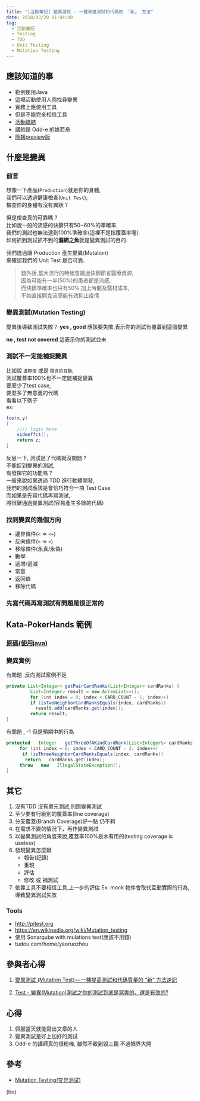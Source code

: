```yaml
---
title: "[活動筆記] 變異測試 - 一種改進測試和代碼的 「新」 方法"
date: 2018/03/20 01:44:00
tag:
  - 活動筆記
  - Testing
  - TDD
  - Unit Testing
  - Mutation Testing
---
```


## 應該知道的事

- 範例使用Java
- 這場活動使用人肉找尋變異
- 實務上應使用工具
- 但是不能完全相信工具
- [活動聯結](https://www.facebook.com/events/966762773499308/)
- 講師是 Odd-e 的姚若舟
- [簡報preview版](http://boolan.com/lecture/1000001089)

## 什麼是變異

### 前言

想像一下產品(`Production`)就是你的身體,  
我們可以透過健康檢查(`Unit Test`);  
檢查你的身體有沒有異狀 ?  

但是檢查真的可靠嗎 ?  
比如說一般的流感的快篩只有50~60%的準確率,  
我們的測試也無法達到100%準確率(這裡不是指覆蓋率喔).  
如何抓到測試抓不到的**漏網之魚**就是變異測試的目的.  

我們透過讓 Production 產生變異(Mutation)  
來確認我們的 Unit Test 是否可靠.

>題外話,當大流行的時候會跳過快篩節省醫療資源,  
因為可能有一半(50%)的患者都是流感,  
而快篩準確率也只有50%,加上時間及醫材成本,  
不如直接開克流感能有效抑止疫情

### 變異測試(Mutation Testing)

變異後導致測試失敗？
**yes , good**
應該要失敗,表示你的測試有覆蓋到這個變異

**no , test not covered**
這表示你的測試並未

### 測試不一定能補捉變異

比如說 `邊際值` 或是 `隱含的互動`;  
測試覆蓋率100%也不一定能補捉變異  
要麼少了test case,  
要麼多了無意義的代碼  
看看以下例子  
ex:

```csharp
foo(x,y)
{
    //// logic here
    sideeffct();
    return z;
}
```

反思一下, 測試過了代碼就沒問題 ?  
不能捉到變異的測試,  
有發揮它的功能嗎 ?  
一般來說如果透過 TDD 進行軟體開發,  
我們的測試應該是會恰巧符合一項 Test Case  
而如果是先寫代碼再寫測試,  
將很難通過變異測試(容易產生多餘的代碼)

### 找到變異的幾個方向

- 邊界條件(`<` => `<=`)
- 反向條件(`<` => `>`)
- 移除條件(永真/永偽)
- 數學
- 遞增/遞減
- 常量
- 返回值
- 移除代碼

### 先寫代碼再寫測試有問題是很正常的

## Kata-PokerHands 範例

### [原碼(使用java)](https://github.com/JosephYao/Kata-PokerHands)

### 變異實例

有問題 ,反向測試案例不足

```java
private List<Integer> getPairCardRanks(List<Integer> cardRanks) {
         List<Integer> result = new ArrayList<>();
         for (int index = 0; index < CARD_COUNT - 1; index++)
         if (isTwoNeighborCardRanksEquals(index, cardRanks))
           result.add(cardRanks.get(index));
         return result;
}
```

有問題 , -1 但是預期中的行為

```java
protected   Integer   getThreeOfAKindCardRank(List<Integer\> cardRanks) {
     for (int index = 0; index < CARD_COUNT - 2; index++)
      if (isThreeNeighborCardRanksEquals(index, cardRanks))
       return   cardRanks.get(index);
     throw   new   IllegalStateException();
}
```

## 其它

1. 沒有TDD 沒有單元測試,別跑變異測試
2. 至少要有行級別的覆蓋率(line coverage)
3. 分支覆蓋(Branch Coverage)好一點 仍不夠
4. 在需求不變的情況下，再作變異測試
5. 以變異測試的角度來說,覆蓋率100%是木有用的(testing coverage is useless)
6. 發現變異怎麼辦
   - 報告(記錄)
   - 重現
   - 評估
   - 修改 或 補測試
7. 依靠工具不要相信工具,上一步的評估
Ex: mock 物件會取代互動實際的行為,導致變異測試失敗

### Tools

- <http://pitest.org>
- <https://en.wikipedia.org/wiki/Mutation_testing>
- 使用 Sonarqube with mulations test(應該不用錢)
- tudou.com/home/yaoruozhou

## 參與者心得

1. [變異測試 (Mutation Test) — 一種提高測試和代碼質量的 ”新” 方法速記](https://medium.com/@loverjersey/變異測試-mutation-test-一種提高測試和代碼質量的-新-方法速記-35bde79a5c7a)

2. [Test - 變異(Mutation)測試之你的測試到底是寫爽的，還是有效的?](https://dotblogs.com.tw/im_sqz777/2018/03/15/004634)

## 心得

1. 佩服當天就能寫出文章的人
2. 變異測試是好上加好的測試
3. Odd-e 的講師真的很粉棒, 雖然不致到毀三觀 不過眼界大開

## 參考

- [Mutation Testing(变异测试)](http://www.cnblogs.com/TongWee/p/4505289.html)

(fin)
